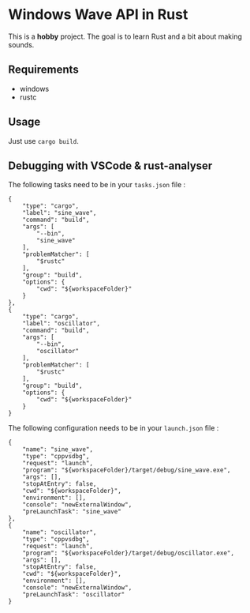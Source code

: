 Windows Wave API in Rust
========================
This is a **hobby** project. The goal is to learn Rust and a bit about making sounds.

Requirements
------------
* windows
* rustc

Usage
-----
Just use `cargo build`.

Debugging with VSCode & rust-analyser
-------------------------------------
The following tasks need to be in your ```tasks.json``` file : 

    {
        "type": "cargo",
        "label": "sine_wave",
        "command": "build",
        "args": [
            "--bin",
            "sine_wave"
        ],
        "problemMatcher": [
            "$rustc"
        ],
        "group": "build",
        "options": {
            "cwd": "${workspaceFolder}"
        }
    },
    {
        "type": "cargo",
        "label": "oscillator",
        "command": "build",
        "args": [
            "--bin",
            "oscillator"
        ],
        "problemMatcher": [
            "$rustc"
        ],
        "group": "build",
        "options": {
            "cwd": "${workspaceFolder}"
        }
    }

The following configuration needs to be in your ```launch.json``` file :

    {
        "name": "sine_wave",
        "type": "cppvsdbg",
        "request": "launch",
        "program": "${workspaceFolder}/target/debug/sine_wave.exe",
        "args": [],
        "stopAtEntry": false,
        "cwd": "${workspaceFolder}",
        "environment": [],
        "console": "newExternalWindow",
        "preLaunchTask": "sine_wave"
    },
    {
        "name": "oscillator",
        "type": "cppvsdbg",
        "request": "launch",
        "program": "${workspaceFolder}/target/debug/oscillator.exe",
        "args": [],
        "stopAtEntry": false,
        "cwd": "${workspaceFolder}",
        "environment": [],
        "console": "newExternalWindow",
        "preLaunchTask": "oscillator"
    }
